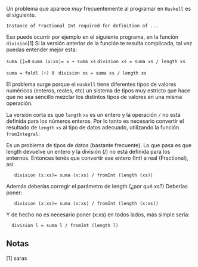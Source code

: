 Un problema que aparece *muy* frecuentemente al programar en `Haskell` es el siguiente.

`Instance of Fractional Int required for definition of ...`

Eso puede ocurrir por ejemplo en el siguiente programa, en la función `division`[1] Si la versión anterior de la función te resulta complicada, tal vez puedas entender mejor esta:

`suma []=0`
`suma (x:xs)= x + suma xs`
`division xs = suma xs / length xs`

`suma = foldl (+) 0 `
`division xs = suma xs / length xs`

El problema surge porque el `Haskell` tiene diferentes tipos de valores numéricos (enteros, reales, etc) un sistema de tipos muy estricto que hace que no sea sencillo mezclar los distintos tipos de valores en una misma operación.

La versión corta es que `length` `xs` es un entero y la operación `/` no está definida para los números enteros. Por lo tanto es necesario convertir el resultado de `length` `xs` al tipo de datos adecuado, utilizando la función `fromIntegral`:

Es un problema de tipos de datos (bastante frecuente). Lo que pasa es que length devuelve un entero y la división (/) no está definida para los enternos. Entonces tenés que convertir ese entero (Int) a real (Fractional), asi:

`   division (x:xs)= suma (x:xs) / fromInt (length (xs))`

Además deberías corregir el parámetro de length (¿por qué xs?) Deberías poner:

`   division (x:xs)= suma (x:xs) / fromInt (length (x:xs))`

Y de hecho no es necesario poner (x:xs) en todos lados, más simple sería:

`  division l = suma l / fromInt (length l)`

Notas
-----

[1] saras
